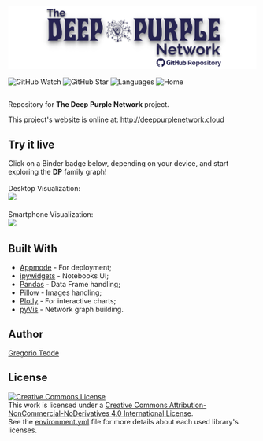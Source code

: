 ![The Deep Purple Network](https://raw.githubusercontent.com/greggtdd/DeepPurpleNetwork/master/app_images/dpnetwork_git_banner.png)

![GitHub Watch](https://img.shields.io/github/watchers/greggtdd/DeepPurpleNetwork?label=Watch&style=social)
![GitHub Star](https://img.shields.io/github/stars/greggtdd/DeepPurpleNetwork?style=social)
![Languages](https://img.shields.io/github/languages/count/greggtdd/DeepPurpleNetwork)
![Home](https://img.shields.io/website?up_message=online&url=https%3A%2F%2Fgreggtdd.github.io%2FDeepPurpleNetwork%2F)


##
Repository for **The Deep Purple Network** project.

This project's website is online at: <a href="http://deeppurplenetwork.cloud" target="_blank">http://deeppurplenetwork.cloud</a>

## Try it live
Click on a Binder badge below, depending on your device, and start exploring the **DP** family graph!<br>
<br>
Desktop Visualization:<br>
<a href="https://mybinder.org/v2/gh/greggtdd/DeepPurpleNetwork/master?urlpath=%2Fapps%2FDPNetworkDesktopApp.ipynb%3Fappmode_scroll%3D0" target="_blank"><img src="https://mybinder.org/badge_logo.svg"></a><br>
<br>
Smartphone Visualization:<br>
<a href="https://mybinder.org/v2/gh/greggtdd/DeepPurpleNetwork/master?urlpath=%2Fapps%2FDPNetworkMobileApp.ipynb%3Fappmode_scroll%3D0" target="_blank"><img src="https://mybinder.org/badge_logo.svg"></a>

## Built With

* <a href="https://github.com/oschuett/appmode" target="_blank">Appmode</a> - For deployment;
* <a href="https://github.com/jupyter-widgets/ipywidgets" target="_blank">ipywidgets</a> - Notebooks UI;
* <a href="https://pandas.pydata.org" target="_blank">Pandas</a> - Data Frame handling;
* <a href="https://github.com/python-pillow/Pillow" target="_blank">Pillow</a> - Images handling;
* <a href="https://plotly.com/python/" target="_blank">Plotly</a> - For interactive charts;
* <a href="https://github.com/WestHealth/pyvis" target="_blank">pyVis</a> - Network graph building.

## Author

<a href="https://github.com/greggtdd" target="_blank">Gregorio Tedde</a>

## License

<a rel="license" href="http://creativecommons.org/licenses/by-nc-nd/4.0/"><img alt="Creative Commons License" style="border-width:0" src="https://i.creativecommons.org/l/by-nc-nd/4.0/88x31.png" /></a><br />This work is licensed under a <a rel="license" href="http://creativecommons.org/licenses/by-nc-nd/4.0/">Creative Commons Attribution-NonCommercial-NoDerivatives 4.0 International License</a>.<br>
See the <a href="https://github.com/greggtdd/DeepPurpleNetwork/blob/master/environment.yml" target="_blank">environment.yml</a> file for more details about each used library's licenses.
